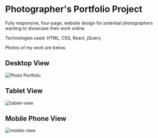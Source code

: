 # Photographer's Portfolio Project


Fully responsive, four-page, website design for potential photographers wanting to showcase their work online. 

Technologies used: HTML, CSS, React, jQuery.


Photos of my work are below. 

## Desktop View
![Photo Portfolio](https://user-images.githubusercontent.com/98010825/151342092-4691004e-f276-4daa-8955-3760fcaac143.png)


## Tablet View
![tablet-view](https://user-images.githubusercontent.com/98010825/151344629-9d2dff4c-2a85-459b-b957-28dc31e574d8.png)



## Mobile Phone View
![mobile-view](https://user-images.githubusercontent.com/98010825/151345378-161b8cc0-7750-4fb9-859c-9aefe9936d0c.png)

